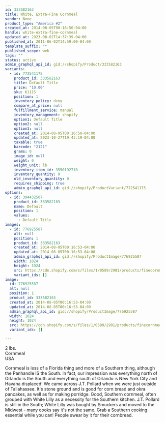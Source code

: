 ```yaml
---
id: 333582163
title: White, Extra-Fine Cornmeal
vendor: None
product_type: "America #2"
created_at: 2014-08-05T00:16:50-04:00
handle: white-extra-fine-cornmeal
updated_at: 2023-08-02T14:37:39-04:00
published_at: 2011-06-02T14:59:00-04:00
template_suffix: ""
published_scope: web
tags: ""
status: active
admin_graphql_api_id: gid://shopify/Product/333582163
variants:
  - id: 772541175
    product_id: 333582163
    title: Default Title
    price: "10.00"
    sku: K1115
    position: 1
    inventory_policy: deny
    compare_at_price: null
    fulfillment_service: manual
    inventory_management: shopify
    option1: Default Title
    option2: null
    option3: null
    created_at: 2014-08-05T00:16:50-04:00
    updated_at: 2023-10-27T19:43:19-04:00
    taxable: true
    barcode: "2121"
    grams: 0
    image_id: null
    weight: 0
    weight_unit: lb
    inventory_item_id: 3550192710
    inventory_quantity: 0
    old_inventory_quantity: 0
    requires_shipping: true
    admin_graphql_api_id: gid://shopify/ProductVariant/772541175
options:
  - id: 394432507
    product_id: 333582163
    name: Default
    position: 1
    values:
      - Default Title
images:
  - id: 776925587
    alt: null
    position: 1
    product_id: 333582163
    created_at: 2014-08-05T00:16:53-04:00
    updated_at: 2014-08-05T00:16:53-04:00
    admin_graphql_api_id: gid://shopify/ProductImage/776925587
    width: 1024
    height: 1024
    src: https://cdn.shopify.com/s/files/1/0589/2901/products/finecornmeal.jpeg?v=1407212213
    variant_ids: []
image:
  id: 776925587
  alt: null
  position: 1
  product_id: 333582163
  created_at: 2014-08-05T00:16:53-04:00
  updated_at: 2014-08-05T00:16:53-04:00
  admin_graphql_api_id: gid://shopify/ProductImage/776925587
  width: 1024
  height: 1024
  src: https://cdn.shopify.com/s/files/1/0589/2901/products/finecornmeal.jpeg?v=1407212213
  variant_ids: []

---
```


2 lbs.   
Cornmeal  
USA

Cornmeal is less of a Florida thing and more of a Southern thing, although the Panhandle IS the South. In fact, our impression was everything north of Orlando is the South and everything south of Orlando is New York City and Havana displaced! We came across J.T. Pollard when we were just outside of Tallahassee. It's stone ground and is good for corn bread and okra pancakes, as well as for making porridge. Good, Southern cornmeal, often grouped with White Lilly as a necessity for the Southern kitchen. J.T. Pollard is still in the South; White Lilly was bought by Smuckers and moved to the Midwest - many cooks say it's not the same. Grab a Southern cooking essential while you can! People swear by it for their cornbread.
